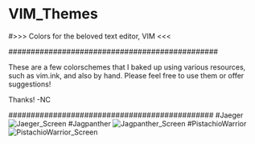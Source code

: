 # VIM_Themes
#>>> Colors for the beloved text editor, VIM <<<

###############################################

These are a few colorschemes that I baked up using various resources, such as vim.ink, and also by hand. Please feel free to use them or offer suggestions! 

Thanks!
-NC

##############################################
#Jaeger
![Jaeger_Screen](https://raw.githubusercontent.com/TheNicholsOfCharroth/VIM_Themes/master/Jaeger.png)
#Jagpanther
![Jagpanther_Screen](https://raw.githubusercontent.com/TheNicholsOfCharroth/VIM_Themes/master/Jagpanther.png)
#PistachioWarrior
![PistachioWarrior_Screen](https://raw.githubusercontent.com/TheNicholsOfCharroth/VIM_Themes/master/PistachioWarrior.png)
